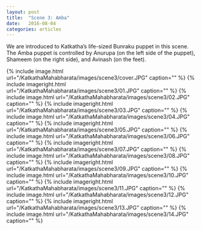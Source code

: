 ```yaml
---
layout: post
title:  "Scene 3: Amba"
date:   2016-08-04
categories: articles
---
```


We are introduced to Katkatha’s life-sized Bunraku puppet in this scene. The Amba puppet is controlled by Anurupa (on the left side of the puppet), Shameem (on the right side), and Avinash (on the feet).


{% include image.html url="/KatkathaMahabharata/images/scene3/cover.JPG" caption="" %}
{% include imageright.html url="/KatkathaMahabharata/images/scene3/01.JPG" caption="" %}
{% include image.html url="/KatkathaMahabharata/images/scene3/02.JPG" caption="" %}
{% include imageright.html url="/KatkathaMahabharata/images/scene3/03.JPG" caption="" %}
{% include image.html url="/KatkathaMahabharata/images/scene3/04.JPG" caption="" %}
{% include imageright.html url="/KatkathaMahabharata/images/scene3/05.JPG" caption="" %}
{% include image.html url="/KatkathaMahabharata/images/scene3/06.JPG" caption="" %}
{% include imageright.html url="/KatkathaMahabharata/images/scene3/07.JPG" caption="" %}
{% include image.html url="/KatkathaMahabharata/images/scene3/08.JPG" caption="" %}
{% include imageright.html url="/KatkathaMahabharata/images/scene3/09.JPG" caption="" %}
{% include image.html url="/KatkathaMahabharata/images/scene3/10.JPG" caption="" %}
{% include imageright.html url="/KatkathaMahabharata/images/scene3/11.JPG" caption="" %}
{% include image.html url="/KatkathaMahabharata/images/scene3/12.JPG" caption="" %}
{% include imageright.html url="/KatkathaMahabharata/images/scene3/13.JPG" caption="" %}
{% include image.html url="/KatkathaMahabharata/images/scene3/14.JPG" caption="" %}